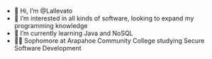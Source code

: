 - 👋 Hi, I’m @Lallevato
- 👀 I’m interested in all kinds of software, looking to expand my programming knowledge
- 🌱 I’m currently learning Java and NoSQL
- 🐱‍🏍 Sophomore at Arapahoe Community College studying Secure Software Development

<!---
Lallevato/Lallevato is a ✨ special ✨ repository because its `README.md` (this file) appears on your GitHub profile.
You can click the Preview link to take a look at your changes.
--->
